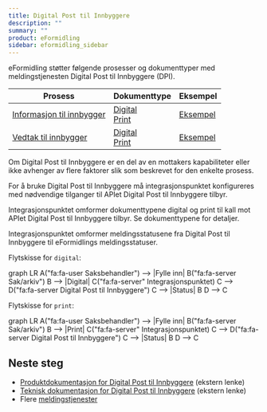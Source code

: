 ```yaml
---
title: Digital Post til Innbyggere
description: ""
summary: ""
product: eFormidling
sidebar: eformidling_sidebar
---
```


eFormidling støtter følgende prosesser og dokumenttyper med meldingstjenesten Digital Post til Innbyggere (DPI).

| **Prosess**                                                                 | **Dokumenttype**                                                       | **Eksempel**                                      |
|-----------------------------------------------------------------------------|------------------------------------------------------------------------|---------------------------------------------------|
| [Informasjon til innbygger](../../Funksjonalitet/informasjon_til_innbygger) | [Digital](../Dokumenttyper/digital)<br>[Print](../Dokumenttyper/print) | [Eksempel](../Eksempel/informasjon_til_innbygger) |
| [Vedtak til innbygger](../../Funksjonalitet/vedtak_til_innbygger)           | [Digital](../Dokumenttyper/digital)<br>[Print](../Dokumenttyper/print) | [Eksempel](../Eksempel/vedtak_til_innbygger)      |

Om Digital Post til Innbyggere er en del av en mottakers kapabiliteter eller ikke avhenger av flere faktorer slik som
beskrevet for den enkelte prosess.

For å bruke Digital Post til Innbyggere må integrasjonspunktet konfigureres med nødvendige tilganger til APIet Digital
Post til Innbyggere tilbyr.

Integrasjonspunktet omformer dokumenttypene digital og print til kall mot APIet Digital Post til Innbyggere tilbyr.
Se dokumenttypene for detaljer.

Integrasjonspunktet omformer meldingsstatusene fra Digital Post til Innbyggere til eFormidlings meldingsstatuser.

Flytskisse for `digital`:

<div class="mermaid">
graph LR
A("fa:fa-user Saksbehandler") --> |Fylle inn| B("fa:fa-server Sak/arkiv")
B --> |Digital| C("fa:fa-server" Integrasjonspunktet)
C --> D("fa:fa-server Digital Post til Innbyggere")
C --> |Status| B
D --> C
</div>

Flytskisse for `print`:

<div class="mermaid">
graph LR
A("fa:fa-user Saksbehandler") --> |Fylle inn| B("fa:fa-server Sak/arkiv")
B --> |Print| C("fa:fa-server" Integrasjonspunktet)
C --> D("fa:fa-server Digital Post til Innbyggere")
C --> |Status| B
D --> C
</div>

## Neste steg

- [Produktdokumentasjon for Digital Post til Innbyggere](https://samarbeid.digdir.no/digital-postkasse/digital-postkasse-til-innbyggere/23) (ekstern lenke)
- [Teknisk dokumentasjon for Digital Post til Innbyggere](https://docs.digdir.no/resources/begrep/sikkerDigitalPost/innledning/) (ekstern lenke)
- Flere [meldingstjenester](./)
